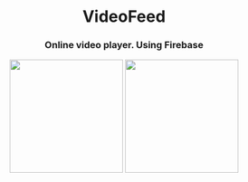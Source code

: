 <h1 align="center">VideoFeed</h1>
<h3 align="center">Online video player. Using Firebase</h3>

<p align="center">
  <img src="" width="200" />
  <img src="" width="200" />
</p>

